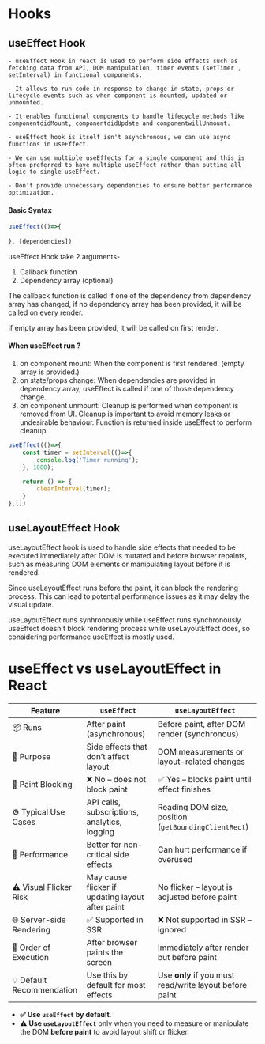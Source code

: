 # Hooks

## useEffect Hook

    - useEffect Hook in react is used to perform side effects such as fetching data from API, DOM manipulation, timer events (setTimer , setInterval) in functional components.

    - It allows to run code in response to change in state, props or lifecycle events such as when component is mounted, updated or unmounted.

    - It enables functional components to handle lifecycle methods like componentdidMount, componentdidUpdate and componentwillUnmount.

    - useEffect hook is itself isn't asynchronous, we can use async functions in useEffect.

    - We can use multiple useEffects for a single component and this is often preferred to have multiple useEffect rather than putting all logic to single useEffect.

    - Don't provide unnecessary dependencies to ensure better performance optimization.

#### Basic Syntax

```javascript
useEffect(()=>{
    
}, [dependencies])
```

useEffect Hook take 2 arguments-
1.  Callback function
2.  Dependency array (optional)

The callback function is called if one of the dependency from dependency array has changed, if no dependency array has been provided, it will be called on every render.

If empty array has been provided, it will be called on first render.

#### When useEffect run ?

1. on component mount: When the component is first rendered. (empty array is provided.)
2. on state/props change: When dependencies are provided in dependency array, useEffect is called if one of those dependency change.
3. on component unmount: Cleanup is performed when component is removed from UI. Cleanup is important to avoid memory leaks or undesirable behaviour. Function is returned inside useEffect to perform cleanup.


```javascript
useEffect(()=>{
    const timer = setInterval(()=>{
        console.log('Timer running');
    }, 1000);

    return () => {
        clearInterval(timer);
    }
},[])
```

## useLayoutEffect Hook

useLayoutEffect hook is used to handle side effects that needed to be executed immediately after DOM is mutated and before browser repaints, such as measuring DOM elements or manipulating layout before it is rendered.

Since useLayoutEffect runs before the paint, it can block the rendering process. This can lead to potential performance issues as it may delay the visual update.

useLayoutEffect runs synhronously while useEffect runs synchronously. useEffect doesn't block rendering process while useLayoutEffect does, so considering performance useEffect is mostly used.

# useEffect vs useLayoutEffect in React

| Feature                      | `useEffect`                                              | `useLayoutEffect`                                              |
|-----------------------------|-----------------------------------------------------------|----------------------------------------------------------------|
| 📦 Runs                     | After paint (asynchronous)                               | Before paint, after DOM render (synchronous)                  |
| 🎯 Purpose                  | Side effects that don’t affect layout                     | DOM measurements or layout-related changes                    |
| 🧱 Paint Blocking           | ❌ No – does not block paint                              | ✅ Yes – blocks paint until effect finishes                    |
| ⚙️ Typical Use Cases        | API calls, subscriptions, analytics, logging              | Reading DOM size, position (`getBoundingClientRect`)          |
| 🐢 Performance              | Better for non-critical side effects                      | Can hurt performance if overused                              |
| ⚠️ Visual Flicker Risk      | May cause flicker if updating layout after paint          | No flicker – layout is adjusted before paint                  |
| 🌐 Server-side Rendering    | ✅ Supported in SSR                                       | ❌ Not supported in SSR – ignored                             |
| 🧪 Order of Execution       | After browser paints the screen                           | Immediately after render but before paint                    |
| 💡 Default Recommendation   | Use this by default for most effects                      | Use **only** if you must read/write layout before paint      |


- **✅ Use `useEffect` by default**.
- **⚠️ Use `useLayoutEffect`** only when you need to measure or manipulate the DOM **before paint** to avoid layout shift or flicker.
